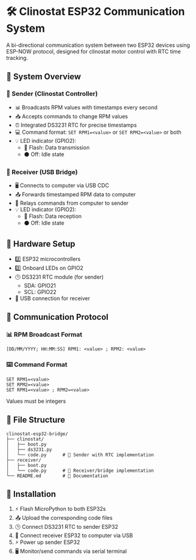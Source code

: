 # 🛠️ Clinostat ESP32 Communication System

A bi-directional communication system between two ESP32 devices using ESP-NOW protocol, designed for clinostat motor control with RTC time tracking.

## 🔄 System Overview

### 📡 Sender (Clinostat Controller)
- 📊 Broadcasts RPM values with timestamps every second
- 📥 Accepts commands to change RPM values
- ⏰ Integrated DS3231 RTC for precise timestamps
- 💻 Command format: `SET RPM1=<value>` or `SET RPM2=<value>` or both
- 💡 LED indicator (GPIO2):
  - 🔵 Flash: Data transmission
  - ⚫ Off: Idle state

### 🔌 Receiver (USB Bridge)
- 🖥️ Connects to computer via USB CDC
- 📤 Forwards timestamped RPM data to computer
- 📡 Relays commands from computer to sender
- 💡 LED indicator (GPIO2):
  - 🔵 Flash: Data reception
  - ⚫ Off: Idle state

## 🔧 Hardware Setup

- 2️⃣ ESP32 microcontrollers
- 2️⃣ Onboard LEDs on GPIO2
- 🕒 DS3231 RTC module (for sender)
  - SDA: GPIO21
  - SCL: GPIO22
- 🔌 USB connection for receiver

## 📡 Communication Protocol

### 📊 RPM Broadcast Format
```
[DD/MM/YYYY; HH:MM:SS] RPM1: <value> ; RPM2: <value>
```

### ⌨️ Command Format
```
SET RPM1=<value>
SET RPM2=<value>
SET RPM1=<value> ; RPM2=<value>
```
Values must be integers

## 📁 File Structure

```
clinostat-esp32-bridge/
├── clinostat/
│   ├── boot.py
│   ├── ds3231.py
│   └── code.py      # 📡 Sender with RTC implementation
├── receiver/
│   ├── boot.py
│   └── code.py      # 🔌 Receiver/bridge implementation
└── README.md        # 📖 Documentation
```

## 🚀 Installation

1. ⚡ Flash MicroPython to both ESP32s
2. 📤 Upload the corresponding code files
3. 🕒 Connect DS3231 RTC to sender ESP32
4. 🔌 Connect receiver ESP32 to computer via USB
5. ⚡ Power up sender ESP32
6. 🖥️ Monitor/send commands via serial terminal